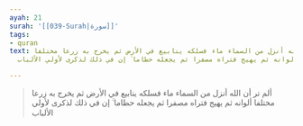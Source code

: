 ```yaml
---
ayah: 21
surah: '[[039-Surah|سورة]]'
tags:
- quran
text: ألم تر أن الله أنزل من السماء ماء فسلكه ينابيع في الأرض ثم يخرج به زرعا مختلفا
  ألوانه ثم يهيج فتراه مصفرا ثم يجعله حطاما ۚ إن في ذلك لذكرى لأولي الألباب

---
```

> ألم تر أن الله أنزل من السماء ماء فسلكه ينابيع في الأرض ثم يخرج به زرعا مختلفا ألوانه ثم يهيج فتراه مصفرا ثم يجعله حطاما ۚ إن في ذلك لذكرى لأولي الألباب
